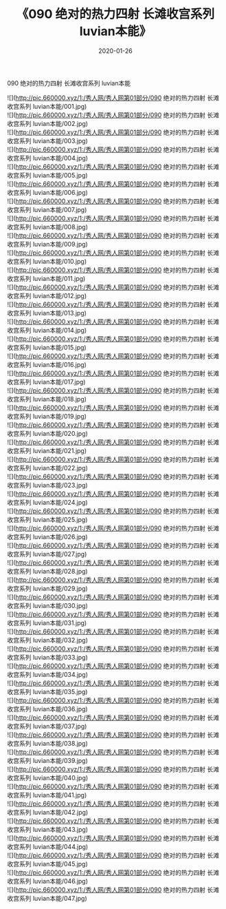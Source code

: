﻿---
layout: post
title:  《090 绝对的热力四射 长滩收宫系列 luvian本能》
date:   2020-01-26
img: http://pic.660000.xyz/1:/秀人网/秀人网第01部分/090 绝对的热力四射 长滩收宫系列 luvian本能/000.jpg
categories: [美女, 清纯, 唯美]
---

090 绝对的热力四射 长滩收宫系列 luvian本能

  ![](http://pic.660000.xyz/1:/秀人网/秀人网第01部分/090 绝对的热力四射 长滩收宫系列 luvian本能/001.jpg) <br> ![](http://pic.660000.xyz/1:/秀人网/秀人网第01部分/090 绝对的热力四射 长滩收宫系列 luvian本能/002.jpg) <br> ![](http://pic.660000.xyz/1:/秀人网/秀人网第01部分/090 绝对的热力四射 长滩收宫系列 luvian本能/003.jpg) <br> ![](http://pic.660000.xyz/1:/秀人网/秀人网第01部分/090 绝对的热力四射 长滩收宫系列 luvian本能/004.jpg) <br> ![](http://pic.660000.xyz/1:/秀人网/秀人网第01部分/090 绝对的热力四射 长滩收宫系列 luvian本能/005.jpg) <br> ![](http://pic.660000.xyz/1:/秀人网/秀人网第01部分/090 绝对的热力四射 长滩收宫系列 luvian本能/006.jpg) <br> ![](http://pic.660000.xyz/1:/秀人网/秀人网第01部分/090 绝对的热力四射 长滩收宫系列 luvian本能/007.jpg) <br> ![](http://pic.660000.xyz/1:/秀人网/秀人网第01部分/090 绝对的热力四射 长滩收宫系列 luvian本能/008.jpg) <br> ![](http://pic.660000.xyz/1:/秀人网/秀人网第01部分/090 绝对的热力四射 长滩收宫系列 luvian本能/009.jpg) <br> ![](http://pic.660000.xyz/1:/秀人网/秀人网第01部分/090 绝对的热力四射 长滩收宫系列 luvian本能/010.jpg) <br> ![](http://pic.660000.xyz/1:/秀人网/秀人网第01部分/090 绝对的热力四射 长滩收宫系列 luvian本能/011.jpg) <br> ![](http://pic.660000.xyz/1:/秀人网/秀人网第01部分/090 绝对的热力四射 长滩收宫系列 luvian本能/012.jpg) <br> ![](http://pic.660000.xyz/1:/秀人网/秀人网第01部分/090 绝对的热力四射 长滩收宫系列 luvian本能/013.jpg) <br> ![](http://pic.660000.xyz/1:/秀人网/秀人网第01部分/090 绝对的热力四射 长滩收宫系列 luvian本能/014.jpg) <br> ![](http://pic.660000.xyz/1:/秀人网/秀人网第01部分/090 绝对的热力四射 长滩收宫系列 luvian本能/015.jpg) <br> ![](http://pic.660000.xyz/1:/秀人网/秀人网第01部分/090 绝对的热力四射 长滩收宫系列 luvian本能/016.jpg) <br> ![](http://pic.660000.xyz/1:/秀人网/秀人网第01部分/090 绝对的热力四射 长滩收宫系列 luvian本能/017.jpg) <br> ![](http://pic.660000.xyz/1:/秀人网/秀人网第01部分/090 绝对的热力四射 长滩收宫系列 luvian本能/018.jpg) <br> ![](http://pic.660000.xyz/1:/秀人网/秀人网第01部分/090 绝对的热力四射 长滩收宫系列 luvian本能/019.jpg) <br> ![](http://pic.660000.xyz/1:/秀人网/秀人网第01部分/090 绝对的热力四射 长滩收宫系列 luvian本能/020.jpg) <br> ![](http://pic.660000.xyz/1:/秀人网/秀人网第01部分/090 绝对的热力四射 长滩收宫系列 luvian本能/021.jpg) <br> ![](http://pic.660000.xyz/1:/秀人网/秀人网第01部分/090 绝对的热力四射 长滩收宫系列 luvian本能/022.jpg) <br> ![](http://pic.660000.xyz/1:/秀人网/秀人网第01部分/090 绝对的热力四射 长滩收宫系列 luvian本能/023.jpg) <br> ![](http://pic.660000.xyz/1:/秀人网/秀人网第01部分/090 绝对的热力四射 长滩收宫系列 luvian本能/024.jpg) <br> ![](http://pic.660000.xyz/1:/秀人网/秀人网第01部分/090 绝对的热力四射 长滩收宫系列 luvian本能/025.jpg) <br> ![](http://pic.660000.xyz/1:/秀人网/秀人网第01部分/090 绝对的热力四射 长滩收宫系列 luvian本能/026.jpg) <br> ![](http://pic.660000.xyz/1:/秀人网/秀人网第01部分/090 绝对的热力四射 长滩收宫系列 luvian本能/027.jpg) <br> ![](http://pic.660000.xyz/1:/秀人网/秀人网第01部分/090 绝对的热力四射 长滩收宫系列 luvian本能/028.jpg) <br> ![](http://pic.660000.xyz/1:/秀人网/秀人网第01部分/090 绝对的热力四射 长滩收宫系列 luvian本能/029.jpg) <br> ![](http://pic.660000.xyz/1:/秀人网/秀人网第01部分/090 绝对的热力四射 长滩收宫系列 luvian本能/030.jpg) <br> ![](http://pic.660000.xyz/1:/秀人网/秀人网第01部分/090 绝对的热力四射 长滩收宫系列 luvian本能/031.jpg) <br> ![](http://pic.660000.xyz/1:/秀人网/秀人网第01部分/090 绝对的热力四射 长滩收宫系列 luvian本能/032.jpg) <br> ![](http://pic.660000.xyz/1:/秀人网/秀人网第01部分/090 绝对的热力四射 长滩收宫系列 luvian本能/033.jpg) <br> ![](http://pic.660000.xyz/1:/秀人网/秀人网第01部分/090 绝对的热力四射 长滩收宫系列 luvian本能/034.jpg) <br> ![](http://pic.660000.xyz/1:/秀人网/秀人网第01部分/090 绝对的热力四射 长滩收宫系列 luvian本能/035.jpg) <br> ![](http://pic.660000.xyz/1:/秀人网/秀人网第01部分/090 绝对的热力四射 长滩收宫系列 luvian本能/036.jpg) <br> ![](http://pic.660000.xyz/1:/秀人网/秀人网第01部分/090 绝对的热力四射 长滩收宫系列 luvian本能/037.jpg) <br> ![](http://pic.660000.xyz/1:/秀人网/秀人网第01部分/090 绝对的热力四射 长滩收宫系列 luvian本能/038.jpg) <br> ![](http://pic.660000.xyz/1:/秀人网/秀人网第01部分/090 绝对的热力四射 长滩收宫系列 luvian本能/039.jpg) <br> ![](http://pic.660000.xyz/1:/秀人网/秀人网第01部分/090 绝对的热力四射 长滩收宫系列 luvian本能/040.jpg) <br> ![](http://pic.660000.xyz/1:/秀人网/秀人网第01部分/090 绝对的热力四射 长滩收宫系列 luvian本能/041.jpg) <br> ![](http://pic.660000.xyz/1:/秀人网/秀人网第01部分/090 绝对的热力四射 长滩收宫系列 luvian本能/042.jpg) <br> ![](http://pic.660000.xyz/1:/秀人网/秀人网第01部分/090 绝对的热力四射 长滩收宫系列 luvian本能/043.jpg) <br> ![](http://pic.660000.xyz/1:/秀人网/秀人网第01部分/090 绝对的热力四射 长滩收宫系列 luvian本能/044.jpg) <br> ![](http://pic.660000.xyz/1:/秀人网/秀人网第01部分/090 绝对的热力四射 长滩收宫系列 luvian本能/045.jpg) <br> ![](http://pic.660000.xyz/1:/秀人网/秀人网第01部分/090 绝对的热力四射 长滩收宫系列 luvian本能/046.jpg) <br> ![](http://pic.660000.xyz/1:/秀人网/秀人网第01部分/090 绝对的热力四射 长滩收宫系列 luvian本能/047.jpg) <br>